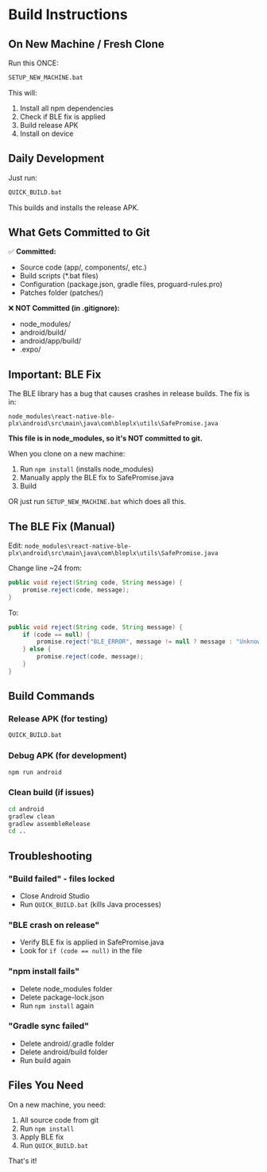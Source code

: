 # Build Instructions

## On New Machine / Fresh Clone

Run this ONCE:
```cmd
SETUP_NEW_MACHINE.bat
```

This will:
1. Install all npm dependencies
2. Check if BLE fix is applied
3. Build release APK
4. Install on device

## Daily Development

Just run:
```cmd
QUICK_BUILD.bat
```

This builds and installs the release APK.

## What Gets Committed to Git

✅ **Committed:**
- Source code (app/, components/, etc.)
- Build scripts (*.bat files)
- Configuration (package.json, gradle files, proguard-rules.pro)
- Patches folder (patches/)

❌ **NOT Committed (in .gitignore):**
- node_modules/
- android/build/
- android/app/build/
- .expo/

## Important: BLE Fix

The BLE library has a bug that causes crashes in release builds. The fix is in:
```
node_modules\react-native-ble-plx\android\src\main\java\com\bleplx\utils\SafePromise.java
```

**This file is in node_modules, so it's NOT committed to git.**

When you clone on a new machine:
1. Run `npm install` (installs node_modules)
2. Manually apply the BLE fix to SafePromise.java
3. Build

OR just run `SETUP_NEW_MACHINE.bat` which does all this.

## The BLE Fix (Manual)

Edit: `node_modules\react-native-ble-plx\android\src\main\java\com\bleplx\utils\SafePromise.java`

Change line ~24 from:
```java
public void reject(String code, String message) {
    promise.reject(code, message);
}
```

To:
```java
public void reject(String code, String message) {
    if (code == null) {
        promise.reject("BLE_ERROR", message != null ? message : "Unknown BLE error");
    } else {
        promise.reject(code, message);
    }
}
```

## Build Commands

### Release APK (for testing)
```cmd
QUICK_BUILD.bat
```

### Debug APK (for development)
```cmd
npm run android
```

### Clean build (if issues)
```cmd
cd android
gradlew clean
gradlew assembleRelease
cd ..
```

## Troubleshooting

### "Build failed" - files locked
- Close Android Studio
- Run `QUICK_BUILD.bat` (kills Java processes)

### "BLE crash on release"
- Verify BLE fix is applied in SafePromise.java
- Look for `if (code == null)` in the file

### "npm install fails"
- Delete node_modules folder
- Delete package-lock.json
- Run `npm install` again

### "Gradle sync failed"
- Delete android/.gradle folder
- Delete android/build folder
- Run build again

## Files You Need

On a new machine, you need:
1. All source code from git
2. Run `npm install`
3. Apply BLE fix
4. Run `QUICK_BUILD.bat`

That's it!
